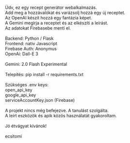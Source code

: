 Üdv, ez egy recept generátor webalkalmazás. <br>
Add meg a hozzávalókat és varázsolj hozzá egy új receptet.<br>
Az OpenAI készít hozzá egy fantázia képet.<br>
A Gemini megírja a receptet és az elkészíti a leírást.<br>
Az adatokat Firebasebe menti el. <br>
<br>
Backend: Python / Flask<br>
Frontend: nativ Javascript <br>
Firebase Auth: Anonymus<br>
OpenAi: Dall-E 3<br><br>
Gemini: 2.0 Flash Experimental<br>
<br>
Telepítés: pip install -r requirements.txt<br>
<br>
Szükséges .env keys:<br>
open_api_key<br>
google_api_key<br>
serviceAccountKey.json (Firebase)<br>
<br>
A projekt nincs még befejezve. A tanulást szolgálta.<br>
A leírt eszközök és apik közös használatát gyakoroltam.<br>
<br>
Jó étvágyat kívánok!<br>
<br>
ecsitomi
